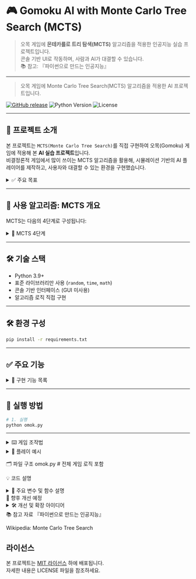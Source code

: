 
# 🎮 Gomoku AI with Monte Carlo Tree Search (MCTS)

> 오목 게임에 **몬테카를로 트리 탐색(MCTS)** 알고리즘을 적용한 인공지능 실습 프로젝트입니다.  
> 콘솔 기반 UI로 작동하며, 사람과 AI가 대결할 수 있습니다.  
> 📚 참고: 『파이썬으로 만드는 인공지능』

---
> 오목 게임에 Monte Carlo Tree Search(MCTS) 알고리즘을 적용한 AI 프로젝트입니다.


[![GitHub release](https://img.shields.io/github/v/release/yuriuser126/mcts-ai-gomoku?style=flat-square)](https://github.com/yuriuser126/mcts-ai-gomoku/releases)
![Python Version](https://img.shields.io/badge/python-3.9%2B-blue)
![License](https://img.shields.io/badge/license-MIT-green)


---

## 📌 프로젝트 소개

본 프로젝트는 `MCTS(Monte Carlo Tree Search)`를 직접 구현하여 오목(Gomoku) 게임에 적용해 본 **AI 실습 프로젝트**입니다.  
비결정론적 게임에서 많이 쓰이는 MCTS 알고리즘을 활용해, 시뮬레이션 기반의 AI 플레이어를 제작하고, 사용자와 대결할 수 있는 환경을 구현했습니다.

<details>
<summary>✅ 주요 목표</summary>

- MCTS 알고리즘 작동 원리 학습  
- 시뮬레이션 기반 의사결정 구현  
- 오목 게임 환경 구성 (5x5 / 10x10 모드 선택 가능)  
- 콘솔 기반 인터페이스로 플레이 가능  
- 사용자 종료 옵션, 입력 예외 처리 등 UX 개선  
</details>

---

## 🧠 사용 알고리즘: MCTS 개요

MCTS는 다음의 4단계로 구성됩니다:

<details>
<summary>🧩 MCTS 4단계</summary>

1. **Selection (선택)**  
   루트 노드에서 시작해, UCT(Upper Confidence Bound)를 기준으로 자식 노드를 따라 내려갑니다.  

2. **Expansion (확장)**  
   더 이상 선택할 노드가 없을 때, 새로운 자식 노드를 추가합니다.  

3. **Simulation (시뮬레이션)**  
   임의의 플레이를 반복하여 승패를 결정합니다.  

4. **Backpropagation (역전파)**  
   시뮬레이션 결과를 바탕으로 상위 노드들의 승률을 업데이트합니다.  
</details>

---

## 🛠️ 기술 스택

- Python 3.9+
- 표준 라이브러리만 사용 (`random`, `time`, `math`)
- 콘솔 기반 인터페이스 (GUI 미사용)
- 알고리즘 로직 직접 구현

---
## 🛠️ 환경 구성

```bash
pip install -r requirements.txt
```

---

## ✅ 주요 기능

<details>
<summary>📌 구현 기능 목록</summary>

- [x] MCTS 트리 구성 및 탐색 로직 구현  
- [x] 시뮬레이션 기반의 AI 플레이어 ('X')  
- [x] 사용자 vs AI 모드 (사람이 'O')  
- [x] 게임 종료 시 결과 출력 (승자 또는 무승부)  
- [x] 게임 종료 명령어 지원 (`q`, `quit`, `exit`)  
- [x] 5x5(이지), 10x10(하드) 모드 선택 기능  
- [ ] AI vs AI 모드 (추가 예정)  
</details>

---

## 🧪 실행 방법

```bash
# 1. 실행
python omok.py

```
---

<details> <summary>⌨️ 게임 조작법</summary>
실행 후 모드 선택:
1 → 5x5 이지 모드
2 → 10x10 하드 모드

사람 차례에는 x y 형태로 좌표 입력 (예: 3 4)

게임 중 q, quit, exit 입력 시 종료

</details>

<details> <summary>📸 플레이 예시</summary>
게임 모드를 선택하세요 (1: 이지모드 5x5, 2: 하드모드 10x10): 1
 01234
0:-----
1:-----
2:--X--
3:-----
4:-----

사람 차례입니다. (x y 형식 입력, 종료하려면 'q' 입력): 2 1
 01234
0:-----
1:--O--
2:--X--
3:-----
4:-----
</details>


🗂️ 파일 구조
omok.py   # 전체 게임 로직 포함


💡 코드 설명
<details> <summary>🧠 주요 변수 및 함수 설명</summary>
항목	설명
n, k	오목판의 크기(n) 및 승리 조건(k 연속)
state	현재 보드 상태를 1차원 문자열로 표현
get_empty(state)	비어 있는 위치 리스트 반환
decide_winner(state)	승자 판별 (가로, 세로, 대각선)
Move(state, pos, player)	착수 반영
mcts(state, player)	MCTS 탐색 후 최적 수 결정
Node 클래스	MCTS 트리의 각 노드 정의
omok_play()	실제 게임 실행 함수
select_mode()	5x5 또는 10x10 모드 선택
randomAroundCenter()	초반 AI 중심 근처 착수 유도

<details> <summary>📓 프로젝트 회고</summary>
MCTS 구현이 처음이라 개념을 파악하는 데 시간이 걸렸지만, 시각적으로 결과를 보며 점진적으로 개선하는 방식이 흥미로웠습니다.

UCT 수식의 역할을 실험하면서 탐색/활용 균형의 중요성을 체감했습니다.

향후에는 AlphaZero 방식의 강화학습 기법과 연계해보고 싶습니다.

</details>

</details>
🚧 향후 개선 예정
<details> <summary>🛠️ 개선 및 확장 아이디어</summary>
 tkinter 기반 GUI 버전 개발

 AI vs AI 자동 플레이 모드

 탐색 횟수 및 승률 시각화 기능

 MCTS 탐색 깊이 조절 옵션 추가

</details>
📚 참고 자료
『파이썬으로 만드는 인공지능』

Wikipedia: Monte Carlo Tree Search

## 라이선스

본 프로젝트는 [MIT 라이선스](LICENSE) 하에 배포됩니다.  
자세한 내용은 LICENSE 파일을 참조하세요.

